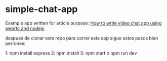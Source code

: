# simple-chat-app

Example app written for article purpose:
[How to write video chat app using webrtc and nodejs](https://tsh.io/blog/how-to-write-video-chat-app-using-webrtc-and-nodejs/)

despues de clonar este repo
para correr esta app sigue estos pasos bien perrones:

1: npm install express
2: npm install
3: npm start ó npm run dev

